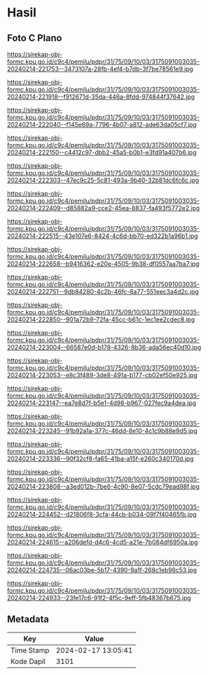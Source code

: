 # Hasil

## Foto C Plano

https://sirekap-obj-formc.kpu.go.id/c9c4/pemilu/pdpr/31/75/09/10/03/3175091003035-20240214-221753--3473107a-28fb-4ef4-b7db-3f7be78561e9.jpg

https://sirekap-obj-formc.kpu.go.id/c9c4/pemilu/pdpr/31/75/09/10/03/3175091003035-20240214-221918--f912671d-35da-446a-8fdd-974844f37642.jpg

https://sirekap-obj-formc.kpu.go.id/c9c4/pemilu/pdpr/31/75/09/10/03/3175091003035-20240214-222040--f145e69a-7796-4b07-a812-ade63da05cf7.jpg

https://sirekap-obj-formc.kpu.go.id/c9c4/pemilu/pdpr/31/75/09/10/03/3175091003035-20240214-222150--c4412c97-dbb2-45a5-b0b1-e3fd91a407b6.jpg

https://sirekap-obj-formc.kpu.go.id/c9c4/pemilu/pdpr/31/75/09/10/03/3175091003035-20240214-222303--47ec9c25-5c81-493a-9b40-32b81dc6fc6c.jpg

https://sirekap-obj-formc.kpu.go.id/c9c4/pemilu/pdpr/31/75/09/10/03/3175091003035-20240214-222409--d85882a9-cce2-45ea-8837-fa493f5772e2.jpg

https://sirekap-obj-formc.kpu.go.id/c9c4/pemilu/pdpr/31/75/09/10/03/3175091003035-20240214-222515--43e107e6-8424-4c6d-bb70-ed322b1a96b1.jpg

https://sirekap-obj-formc.kpu.go.id/c9c4/pemilu/pdpr/31/75/09/10/03/3175091003035-20240214-222658--b9416362-e20e-4505-9b38-df0557aa7ba7.jpg

https://sirekap-obj-formc.kpu.go.id/c9c4/pemilu/pdpr/31/75/09/10/03/3175091003035-20240214-222751--9db84280-4c2b-46fc-8a77-551eec3a4d2c.jpg

https://sirekap-obj-formc.kpu.go.id/c9c4/pemilu/pdpr/31/75/09/10/03/3175091003035-20240214-222850--901a72b9-72fa-45cc-b61c-1ec1ee2cdec8.jpg

https://sirekap-obj-formc.kpu.go.id/c9c4/pemilu/pdpr/31/75/09/10/03/3175091003035-20240214-223004--66587e0d-b178-4326-8b36-ada56ec40d10.jpg

https://sirekap-obj-formc.kpu.go.id/c9c4/pemilu/pdpr/31/75/09/10/03/3175091003035-20240214-223053--e8c3f489-3de8-491a-b177-cb02ef50e925.jpg

https://sirekap-obj-formc.kpu.go.id/c9c4/pemilu/pdpr/31/75/09/10/03/3175091003035-20240214-223147--ea7e8d7f-b5e1-4d98-b967-027fec9a4dea.jpg

https://sirekap-obj-formc.kpu.go.id/c9c4/pemilu/pdpr/31/75/09/10/03/3175091003035-20240214-223245--91b92a1a-377c-46dd-8e10-4c1c9b88e9d5.jpg

https://sirekap-obj-formc.kpu.go.id/c9c4/pemilu/pdpr/31/75/09/10/03/3175091003035-20240214-223336--90f32cf8-fa65-41ba-a15f-e260c340170d.jpg

https://sirekap-obj-formc.kpu.go.id/c9c4/pemilu/pdpr/31/75/09/10/03/3175091003035-20240214-223808--a3ed012b-7be6-4c90-8e07-5cdc79ead98f.jpg

https://sirekap-obj-formc.kpu.go.id/c9c4/pemilu/pdpr/31/75/09/10/03/3175091003035-20240214-224452--d21806f8-3cfa-44cb-b034-09f7f40465fb.jpg

https://sirekap-obj-formc.kpu.go.id/c9c4/pemilu/pdpr/31/75/09/10/03/3175091003035-20240214-224615--a206defd-d4c6-4cd5-a21e-7b084df6950a.jpg

https://sirekap-obj-formc.kpu.go.id/c9c4/pemilu/pdpr/31/75/09/10/03/3175091003035-20240214-224735--06ac03be-5b17-4390-9a1f-268c1eb98c53.jpg

https://sirekap-obj-formc.kpu.go.id/c9c4/pemilu/pdpr/31/75/09/10/03/3175091003035-20240214-224933--23fe17c6-91f2-4f5c-9eff-5fb48367b675.jpg


## Metadata

| Key        | Value               |
| ---------- | ------------------- |
| Time Stamp | 2024-02-17 13:05:41 |
| Kode Dapil | 3101                |



